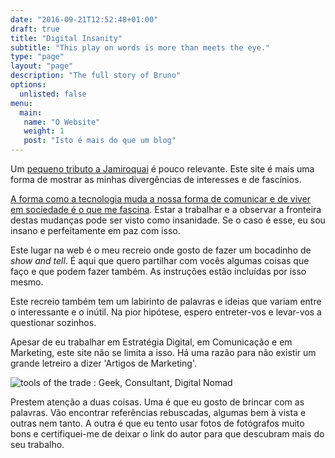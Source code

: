 ```yaml
---
date: "2016-09-21T12:52:48+01:00"
draft: true
title: "Digital Insanity"
subtitle: "This play on words is more than meets the eye."
type: "page"
layout: "page"
description: "The full story of Bruno"
options:
  unlisted: false
menu:
  main:
   name: "O Website"
   weight: 1
   post: "Isto é mais do que um blog"
---
```


<p>Um <a href="https://www.youtube.com/watch?v=4JkIs37a2JE">pequeno tributo a Jamiroquai</a> é pouco relevante. Este site é mais uma forma de mostrar as minhas divergências de interesses e de fascínios.</p>
<p><a href="https://www.goodreads.com/quotes/114597-when-we-change-the-way-we-communicate-we-change-society">A forma como a tecnologia muda a nossa forma de comunicar e de viver em sociedade é o que me fascina</a>. Estar a trabalhar e a observar a fronteira destas mudanças pode ser visto como insanidade. Se o caso é esse, eu sou insano e perfeitamente em paz com isso.</p>
<p>Este lugar na web é o meu recreio onde gosto de fazer um bocadinho de <em>show and tell</em>. É aqui que quero partilhar com vocês algumas coisas que faço e que podem fazer também. As instruções estão incluídas por isso mesmo.</p>
<p>Este recreio também tem um labirinto de palavras e ideias que variam entre o interessante e o inútil. Na pior hipótese, espero entreter-vos e levar-vos a questionar sozinhos.</p>
<p>Apesar de eu trabalhar em Estratégia Digital, em Comunicação e em Marketing, este site não se limita a isso. Há uma razão para não existir um grande letreiro a dizer 'Artigos de Marketing'.</p>

<img src="tools-of-the-trade.jpg" class="img-fluid" alt="tools of the trade : Geek, Consultant, Digital Nomad">
<p>Prestem atenção a duas coisas. Uma é que eu gosto de brincar com as palavras. Vão encontrar referências rebuscadas, algumas bem à vista e outras nem tanto. A outra é que eu tento usar fotos de fotógrafos muito bons e certifiquei-me de deixar o link do autor para que descubram mais do seu trabalho.</p>

